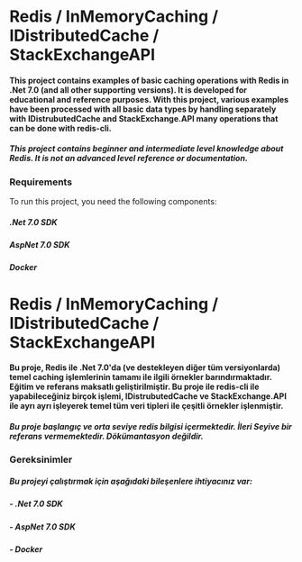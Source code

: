 # Redis / InMemoryCaching / IDistributedCache / StackExchangeAPI
#### This project contains examples of basic caching operations with Redis in .Net 7.0 (and all other supporting versions). It is developed for educational and reference purposes. With this project, various examples have been processed with all basic data types by handling separately with IDistrubutedCache and StackExchange.API many operations that can be done with redis-cli.

##### This project contains beginner and intermediate level knowledge about Redis. It is not an advanced level reference or documentation.

### Requirements
To run this project, you need the following components:

##### .Net 7.0 SDK
##### AspNet 7.0 SDK
##### Docker




# Redis / InMemoryCaching / IDistributedCache / StackExchangeAPI
#### Bu proje, Redis ile .Net 7.0'da (ve destekleyen diğer tüm versiyonlarda) temel caching işlemlerinin tamamı ile ilgili örnekler barındırmaktadır. Eğitim ve referans maksatlı geliştirilmiştir. Bu proje ile redis-cli ile yapabileceğiniz birçok işlemi, IDistrubutedCache ve StackExchange.API ile ayrı ayrı işleyerek temel tüm veri tipleri ile çeşitli örnekler işlenmiştir. 

##### Bu proje başlangıç ve orta seviye redis bilgisi içermektedir. İleri Seyive bir referans vermemektedir. Dökümantasyon değildir.

### Gereksinimler

##### Bu projeyi çalıştırmak için aşağıdaki  bileşenlere ihtiyacınız var:
##### - .Net 7.0 SDK
##### -  AspNet 7.0 SDK
##### -  Docker



